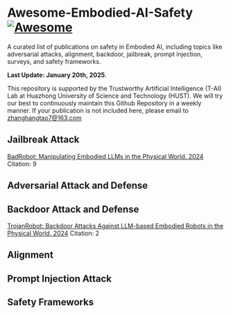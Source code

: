 # Awesome-Embodied-AI-Safety [![Awesome](https://awesome.re/badge.svg)](https://awesome.re)

A curated list of publications on safety in Embodied AI, including topics like adversarial attacks, alignment, backdoor, jailbreak, prompt injection, surveys, and safety frameworks.

<strong>Last Update: January 20th, 2025</strong>.

This repository is supported by the Trustworthy Artificial Intelligence (T-AI) Lab at Huazhong University of Science and Technology (HUST). We will try our best to continuously maintain this Github Repository in a weekly manner. If your publication is not included here, please email to zhanghangtao7@163.com


## Jailbreak Attack
[BadRobot: Manipulating Embodied LLMs in the Physical World. 2024](https://arxiv.org/abs/2407.20242)
Citation: 9


## Adversarial Attack and Defense


## Backdoor Attack and Defense
[TrojanRobot: Backdoor Attacks Against LLM-based Embodied Robots in the Physical World. 2024](https://arxiv.org/abs/2411.11683)
Citation: 2

## Alignment


## Prompt Injection Attack 


## Safety Frameworks 
